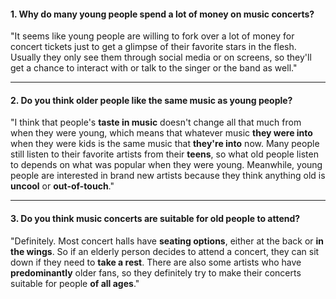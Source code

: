 #### 1. Why do many young people spend a lot of money on music concerts?
"It seems like young people are willing to fork over a lot of money for concert tickets just to get a glimpse of their favorite stars in the flesh. Usually they only see them through social media or on screens, so they'll get a chance to interact with or talk to the singer or the band as well."

---
#### 2. Do you think older people like the same music as young people?
"I think that people's **taste in music** doesn't change all that much from when they were young, which means that whatever music **they were into** when they were kids is the same music that **they're into** now. Many people still listen to their favorite artists from their **teens**, so what old people listen to depends on what was popular when they were young. Meanwhile, young people are interested in brand new artists because they think anything old is **uncool** or **out-of-touch**."

---
#### 3. Do you think music concerts are suitable for old people to attend?
"Definitely. Most concert halls have **seating options**, either at the back or **in the wings**. So if an elderly person decides to attend a concert, they can sit down if they need to **take a rest**. There are also some artists who have **predominantly** older fans, so they definitely try to make their concerts suitable for people **of all ages**."